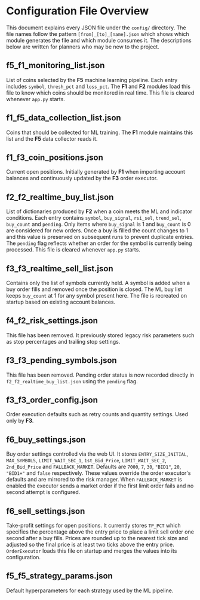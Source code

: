 # Configuration File Overview

This document explains every JSON file under the `config/` directory. The file names follow the pattern
`[from]_[to]_[name].json` which shows which module generates the file and which module consumes it.
The descriptions below are written for planners who may be new to the project.


## f5_f1_monitoring_list.json
List of coins selected by the **F5** machine learning pipeline. Each entry includes
`symbol`, `thresh_pct` and `loss_pct`. The **F1** and **F2** modules
load this file to know which coins should be monitored in real time. This file
is cleared whenever `app.py` starts.

## f1_f5_data_collection_list.json
Coins that should be collected for ML training. The **F1** module maintains this list and the
**F5** data collector reads it.


## f1_f3_coin_positions.json
Current open positions. Initially generated by **F1** when importing account balances
and continuously updated by the **F3** order executor.

## f2_f2_realtime_buy_list.json
List of dictionaries produced by **F2** when a coin meets the ML and indicator
conditions. Each entry contains `symbol`, `buy_signal`, `rsi_sel`, `trend_sel`,
`buy_count` and `pending`. Only items where `buy_signal` is 1 and
`buy_count` is 0 are considered for new orders. Once a buy is filled the count
changes to 1 and this value is preserved on subsequent runs to prevent
duplicate entries. The `pending` flag reflects whether an order for the symbol
is currently being processed. This file is cleared whenever `app.py` starts.

## f3_f3_realtime_sell_list.json
Contains only the list of symbols currently held. A symbol is added when a buy
order fills and removed once the position is closed. The ML buy list keeps
`buy_count` at 1 for any symbol present here. The file is recreated on startup
based on existing account balances.

## f4_f2_risk_settings.json
This file has been removed. It previously stored legacy risk parameters such as stop percentages and trailing stop settings.

## f3_f3_pending_symbols.json
This file has been removed. Pending order status is now recorded directly in `f2_f2_realtime_buy_list.json` using the `pending` flag.

## f3_f3_order_config.json
Order execution defaults such as retry counts and quantity settings. Used only by **F3**.

## f6_buy_settings.json
Buy order settings controlled via the web UI. It stores `ENTRY_SIZE_INITIAL`,
`MAX_SYMBOLS`, `LIMIT_WAIT_SEC_1`, `1st_Bid_Price`, `LIMIT_WAIT_SEC_2`,
`2nd_Bid_Price` and `FALLBACK_MARKET`. Defaults are `7000`, `7`, `30`,
`"BID1"`, `20`, `"BID1+"` and `false` respectively. These values override the
order executor's defaults and are mirrored to the risk manager. When
`FALLBACK_MARKET` is enabled the executor sends a market order if the first
limit order fails and no second attempt is configured.

## f6_sell_settings.json
Take-profit settings for open positions. It currently stores `TP_PCT` which
specifies the percentage above the entry price to place a limit sell order one
second after a buy fills. Prices are rounded up to the nearest tick size and
adjusted so the final price is at least two ticks above the entry price.
`OrderExecutor` loads this file on startup and merges the values into its
configuration.
## f5_f5_strategy_params.json
Default hyperparameters for each strategy used by the ML pipeline.


